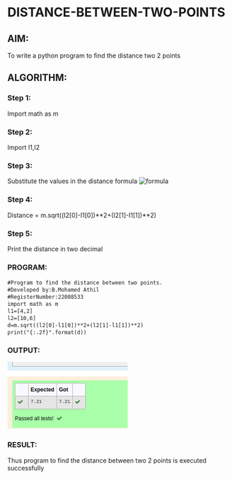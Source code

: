 # DISTANCE-BETWEEN-TWO-POINTS

## AIM:
To write a python program to find the distance two 2 points
## ALGORITHM:
### Step 1: 
Import math as m
### Step 2:
Import I1,I2 
### Step 3: 
Substitute the values in the distance formula  ![formula](/formula.jpg)
### Step 4: 
Distance = m.sqrt((I2[0]-I1[0])**2+(I2[1]-I1[1])**2)
### Step 5: 
Print the distance in two decimal
### PROGRAM:
```
#Program to find the distance between two points.
#Developed by:B.Mohamed Athil
#RegisterNumber:22008533
import math as m
l1=[4,2]
l2=[10,6]
d=m.sqrt((l2[0]-l1[0])**2+(l2[1]-l1[1])**2)
print("{:.2f}".format(d))
```  


### OUTPUT:
!['output'](/Screenshot%20from%202023-01-02%2017-19-32.png)


### RESULT:
Thus program to find the distance between two 2 points is executed successfully

